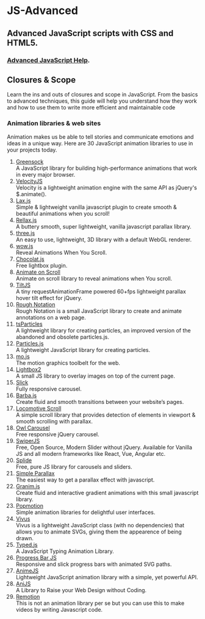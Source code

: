<h1 id="title">JS-Advanced</h1>

<h2>Advanced JavaScript scripts with CSS and HTML5.</h2>

<h3><a href="https://www.javascripthelp.org/learn/advanced/" target="_blank" rel="noopenner noreferrer">Advanced JavaScript Help</a>.</h3>

<h2>Closures &amp; Scope</h2>
Learn the ins and outs of closures and scope in JavaScript. From the basics to advanced techniques, this guide will 
help you understand how they work and how to use them to write more efficient and maintainable code

<h3>Animation libraries & web sites</h3>

Animation makes us be able to tell stories and communicate emotions and ideas in a unique way. Here are 30 JavaScript animation libraries to use in your projects today.

<ol>
  <li><a href="https://greensock.com/">Greensock</a><br>
    A JavaScript library for building high-performance animations that work in every major browser.</li>
  <li><a href="http://velocityjs.org/">VelocityJS</a><br>
    Velocity is a lightweight animation engine with the same API as jQuery's $.animate().</li>
  <li><a href="https://github.com/alexfoxy/laxxx">Lax.js</a><br>
    Simple & lightweight vanilla javascript plugin to create smooth & beautiful animations when you scroll!</li>
  <li><a href="https://github.com/dixonandmoe/rellax">Rellax.js</a><br>
    A buttery smooth, super lightweight, vanilla javascript parallax library.</li>
  <li><a href="https://github.com/mrdoob/three.js/">three.js</a><br>
    An easy to use, lightweight, 3D library with a default WebGL renderer.</li>
  <li><a href="https://wowjs.uk/">wow.js</a><br>
    Reveal Animations When You Scroll.</li>
  <li><a href="http://chocolat.insipi.de/">Chocolat.js</a><br>
    Free lightbox plugin.</li>
  <li><a href="https://michalsnik.github.io/aos/">Animate on Scroll</a><br>
    Animate on scroll library to reveal animations when You scroll.</li>
  <li><a href="https://gijsroge.github.io/tilt.js/">TiltJS</a><br>
    A tiny requestAnimationFrame powered 60+fps lightweight parallax hover tilt effect for jQuery.</li>
  <li><a href="https://roughnotation.com/">Rough Notation</a><br>
    Rough Notation is a small JavaScript library to create and animate annotations on a web page.</li>
  <li><a href="https://particles.matteobruni.it/">tsParticles</a><br>
    A lightweight library for creating particles, an improved version of the abandoned and obsolete particles.js.</li>
  <li><a href="https://vincentgarreau.com/particles.js/">Particles.js</a><br>
    A lightweight JavaScript library for creating particles.</li>
  <li><a href="https://mojs.github.io/">mo.js</a><br>
    The motion graphics toolbelt for the web.</li>
  <li><a href="https://lokeshdhakar.com/projects/lightbox2/">Lightbox2</a><br>
    A small JS library to overlay images on top of the current page.</li>
  <li><a href="https://kenwheeler.github.io/slick/">Slick</a><br>
    Fully responsive carousel.</li>
  <li><a href="https://barba.js.org/">Barba.js</a><br>
    Create fluid and smooth transitions between your website’s pages.</li>
  <li><a href="https://locomotivemtl.github.io/locomotive-scroll/">Locomotive Scroll</a><br>
    A simple scroll library that provides detection of elements in viewport & smooth scrolling with parallax.</li>
  <li><a href="https://owlcarousel2.github.io/OwlCarousel2/">Owl Carousel</a><br>
    Free responsive jQuery carousel.</li>
  <li><a href="https://swiperjs.com/">SwiperJS</a><br>
    Free, Open Source, Modern Slider without jQuery. Available for Vanilla JS and all modern frameworks like React, Vue, Angular etc.</li>
  <li><a href="https://splidejs.com/">Splide</a><br>
    Free, pure JS library for carousels and sliders.</li>
  <li><a href="https://simpleparallax.com/">Simple Parallax</a><br>
    The easiest way to get a parallax effect with javascript.</li>
  <li><a href="https://sarcadass.github.io/granim.js/index.html">Granim.js</a><br>
    Create fluid and interactive gradient animations with this small javascript library.</li>
  <li><a href="https://popmotion.io/">Popmotion</a><br>
    Simple animation libraries for delightful user interfaces.</li>
  <li><a href="https://maxwellito.github.io/vivus/">Vivus</a><br>
    Vivus is a lightweight JavaScript class (with no dependencies) that allows you to animate SVGs, giving them the appearence of being drawn.</li>
  <li><a href="https://mattboldt.com/demos/typed-js/">Typed.js</a><br>
    A JavaScript Typing Animation Library.</li>
  <li><a href="https://kimmobrunfeldt.github.io/progressbar.js/">Progress Bar JS</a><br>
    Responsive and slick progress bars with animated SVG paths.</li>
  <li><a href="https://animejs.com/">AnimeJS</a><br>
    Lightweight JavaScript animation library with a simple, yet powerful API.</li>
  <li><a href="https://anijs.github.io/">AniJS</a><br>
    A Library to Raise your Web Design without Coding.</li>
  <li><a href="https://www.remotion.dev/">Remotion</a><br>
    This is not an animation library per se but you can use this to make videos by writing Javascript code.</li>
  </ol>
    


